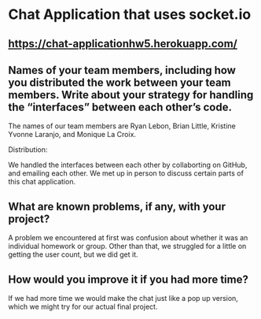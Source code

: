 # Chat Application that uses socket.io

## https://chat-applicationhw5.herokuapp.com/

## Names of your team members, including how you distributed the work between your team members.  Write about your strategy for handling the “interfaces” between each other’s code. 
</break> The names of our team members are Ryan Lebon, Brian Little, Kristine Yvonne Laranjo, and Monique La Croix.

Distribution: 


</break> We handled the interfaces between each other by collaborting on GitHub, and emailing each other. We met up in person to discuss certain parts of this chat application.

## What are known problems, if any, with your project?
</break> A problem we encountered at first was confusion about whether it was an individual homework or group. Other than that, we struggled for a little on getting the user count, but we did get it.

## How would you improve it if you had more time?
</break> If we had more time we would make the chat just like a pop up version, which we might try for our actual final project. 
